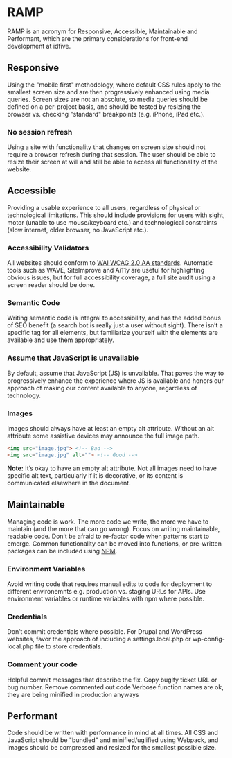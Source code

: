 # RAMP
RAMP is an acronym for Responsive, Accessible, Maintainable and Performant, which are the primary considerations for front-end development at idfive.

## Responsive
Using the "mobile first" methodology, where default CSS rules apply to the smallest screen size and are then progressively enhanced using media queries. Screen sizes are not an absolute, so media queries should be defined on a per-project basis, and should be tested by resizing the browser vs. checking "standard" breakpoints (e.g. iPhone, iPad etc.).

### No session refresh
Using a site with functionality that changes on screen size should not require a browser refresh during that session. The user should be able to resize their screen at will and still be able to access all functionality of the website.

## Accessible
Providing a usable experience to all users, regardless of physical or technological limitations. This should include provisions for users with sight, motor (unable to use mouse/keyboard etc.) and technological constraints (slow internet, older browser, no JavaScript etc.).

### Accessibility Validators
All websites should conform to [WAI WCAG 2.0 AA standards](https://www.w3.org/WAI/standards-guidelines/wcag/). Automatic tools such as WAVE, SiteImprove and Ai11y are useful for highlighting obvious issues, but for full accessibility coverage, a full site audit using a screen reader should be done.

### Semantic Code
Writing semantic code is integral to accessibility, and has the added bonus of SEO benefit (a search bot is really just a user without sight). There isn’t a specific tag for all elements, but familiarize yourself with the elements are available and use them appropriately.

### Assume that JavaScript is unavailable
By default, assume that JavaScript (JS) is unvailable. That paves the way to progressively enhance the experience where JS is available and honors our approach of making our content available to anyone, regardless of technology.

### Images
Images should always have at least an empty alt attribute. Without an alt attribute some assistive devices may announce the full image path.

```html
<img src="image.jpg"> <!-- Bad -->
<img src="image.jpg" alt=""> <!-- Good -->
```

__Note:__ It’s okay to have an empty alt attribute. Not all images need to have specific alt text, particularly if it is decorative, or its content is communicated elsewhere in the document.

## Maintainable
Managing code is work. The more code we write, the more we have to maintain (and the more that can go wrong). Focus on writing maintainable, readable code. Don’t be afraid to re-factor code when patterns start to emerge. Common functionality can be moved into functions, or pre-written packages can be included using [NPM](https://npmjs.com).

### Environment Variables
Avoid writing code that requires manual edits to code for deployment to different environemnts e.g. production vs. staging URLs for APIs. Use environment variables or runtime variables with npm where possible.

### Credentials
Don’t commit credentials where possible. For Drupal and WordPress websites, favor the approach of including a settings.local.php or wp-config-local.php file to store credentials.

### Comment your code


Helpful commit messages that describe the fix. Copy bugify ticket URL or bug number.
Remove commented out code
Verbose function names are ok, they are being minified in production anyways


## Performant
Code should be written with performance in mind at all times. All CSS and JavaScript should be "bundled" and minified/uglified using Webpack, and images should be compressed and resized for the smallest possible size.